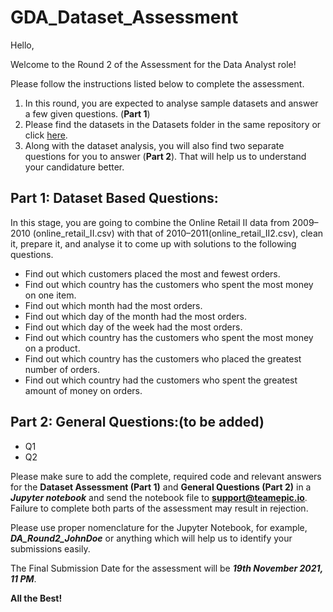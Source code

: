 # GDA_Dataset_Assessment
Hello,

Welcome to the Round 2 of the Assessment for the Data Analyst role!

Please follow the instructions listed below to complete the assessment.

1. In this round, you are expected to analyse sample datasets and answer a few given questions. (**Part 1**)
2. Please find the datasets in the Datasets folder in the same repository or click [here](https://github.com/TeamEpicProjects/GDA_Dataset_Assessment/tree/main/Datasets).
3. Along with the dataset analysis, you will also find two separate questions for you to answer (**Part 2**). That will help us to understand your candidature better.

## Part 1: Dataset Based Questions:

In this stage, you are going to combine the Online Retail II data from 2009–2010 (online\_retail\_II.csv) with that of 2010–2011(online\_retail\_II2.csv), clean it, prepare it, and analyse it to come up with solutions to the following questions.

- Find out which customers placed the most and fewest orders.
- Find out which country has the customers who spent the most money on one item.
- Find out which month had the most orders.
- Find out which day of the month had the most orders.
- Find out which day of the week had the most orders.
- Find out which country has the customers who spent the most money on a product.
- Find out which country has the customers who placed the greatest number of orders.
- Find out which country had the customers who spent the greatest amount of money on orders.

## Part 2: General Questions:(to be added)

- Q1
- Q2

Please make sure to add the complete, required code and relevant answers for the **Dataset Assessment (Part 1)** and **General Questions (Part 2)** in a ***Jupyter notebook*** and send the notebook file to **support@teamepic.io**. Failure to complete both parts of the assessment may result in rejection.

Please use proper nomenclature for the Jupyter Notebook, for example, ***DA\_Round2\_JohnDoe*** or anything which will help us to identify your submissions easily.

The Final Submission Date for the assessment will be ***19th November 2021, 11 PM***.

**All the Best!**
